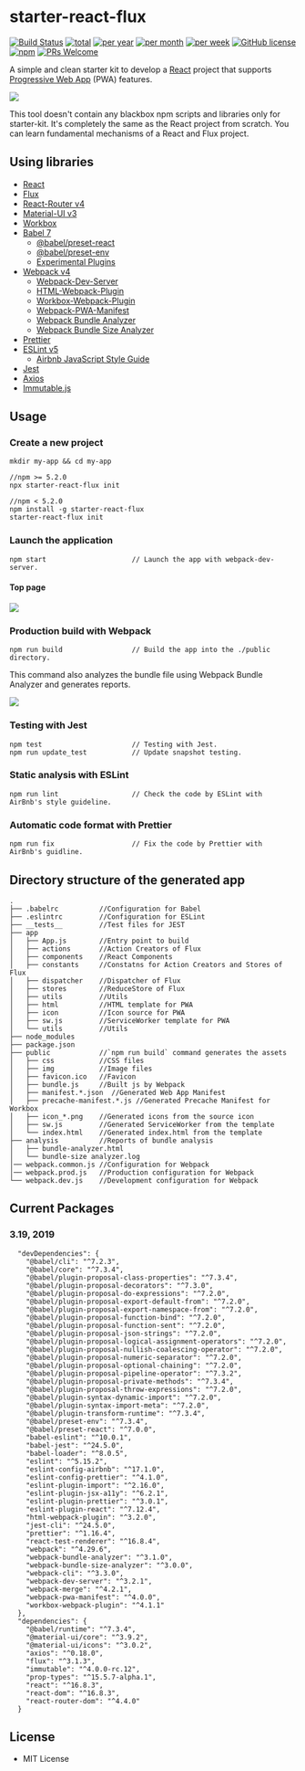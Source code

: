 # starter-react-flux

[![Build Status](https://travis-ci.org/SokichiFujita/starter-react-flux.svg?branch=master)](https://travis-ci.org/SokichiFujita/starter-react-flux)
[![total](https://img.shields.io/npm/dt/starter-react-flux.svg)](https://www.npmjs.com/package/starter-react-flux)
[![per year](https://img.shields.io/npm/dy/starter-react-flux.svg)](https://www.npmjs.com/package/starter-react-flux)
[![per month](https://img.shields.io/npm/dm/starter-react-flux.svg)](https://www.npmjs.com/package/starter-react-flux)
[![per week](https://img.shields.io/npm/dw/starter-react-flux.svg)](https://www.npmjs.com/package/starter-react-flux)
[![GitHub license](https://img.shields.io/badge/license-MIT-blue.svg)](https://github.com/SokichiFujita/starter-react-flux/blob/master/LICENSE)
[![npm](https://img.shields.io/npm/v/starter-react-flux.svg)](https://www.npmjs.com/package/starter-react-flux)
[![PRs Welcome](https://img.shields.io/badge/PRs-welcome-brightgreen.svg)](https://github.com/SokichiFujita/starter-react-flux/blob/master/README.md)

A simple and clean starter kit to develop a [React](https://reactjs.org/) project that supports [Progressive Web App](https://developers.google.com/web/progressive-web-apps/) (PWA) features.

![](./images/app1.png)

This tool doesn't contain any blackbox npm scripts and libraries only for starter-kit. It's completely the same as the React project from scratch. You can learn fundamental mechanisms of a React and Flux project.

## Using libraries

* [React](http://facebook.github.io/react/)
* [Flux](https://facebook.github.io/flux/)
* [React-Router v4](https://reacttraining.com/react-router/)
* [Material-UI v3](http://www.material-ui.com)
* [Workbox](https://developers.google.com/web/tools/workbox/)
* [Babel 7](https://babeljs.io)
  * [@babel/preset-react](http://babeljs.io/docs/plugins/preset-react/)
  * [@babel/preset-env](https://babeljs.io/docs/plugins/preset-env/)
  * [Experimental Plugins](https://babeljs.io/docs/en/plugins#experimental)
* [Webpack v4](https://webpack.js.org)
  * [Webpack-Dev-Server](https://webpack.github.io/docs/webpack-dev-server.html)
  * [HTML-Webpack-Plugin](https://github.com/jantimon/html-webpack-plugin)
  * [Workbox-Webpack-Plugin](https://developers.google.com/web/tools/workbox/modules/workbox-webpack-plugin)
  * [Webpack-PWA-Manifest](https://github.com/arthurbergmz/webpack-pwa-manifest)
  * [Webpack Bundle Analyzer](https://github.com/webpack-contrib/webpack-bundle-analyzer)
  * [Webpack Bundle Size Analyzer](https://github.com/robertknight/webpack-bundle-size-analyzer)
* [Prettier](https://prettier.io)
* [ESLint v5](http://eslint.org)
  * [Airbnb JavaScript Style Guide](https://github.com/airbnb/javascript)
* [Jest](https://facebook.github.io/jest/)
* [Axios](https://github.com/mzabriskie/axios)
* [Immutable.js](https://facebook.github.io/immutable-js/)

## Usage

### Create a new project

```
mkdir my-app && cd my-app

//npm >= 5.2.0
npx starter-react-flux init

//npm < 5.2.0
npm install -g starter-react-flux
starter-react-flux init
```

### Launch the application

```
npm start                     // Launch the app with webpack-dev-server.
```

#### Top page

![](./images/app1.png)

### Production build with Webpack

```
npm run build                 // Build the app into the ./public directory.
```

This command also analyzes the bundle file using Webpack Bundle Analyzer and generates reports.

![](./images/webpack-bundle-analyzer.png)

### Testing with Jest

```
npm test                      // Testing with Jest.
npm run update_test           // Update snapshot testing.
```

### Static analysis with ESLint

```
npm run lint                  // Check the code by ESLint with AirBnb's style guideline.
```

### Automatic code format with Prettier

```
npm run fix                   // Fix the code by Prettier with AirBnb's guidline.
```

## Directory structure of the generated app

```
.
├── .babelrc          //Configuration for Babel
├── .eslintrc         //Configuration for ESLint
├── __tests__         //Test files for JEST
├── app
│   ├── App.js        //Entry point to build
│   ├── actions       //Action Creators of Flux
│   ├── components    //React Components
│   ├── constants     //Constatns for Action Creators and Stores of Flux
│   ├── dispatcher    //Dispatcher of Flux
│   ├── stores        //ReduceStore of Flux
│   ├── utils         //Utils
│   ├── html          //HTML template for PWA
│   ├── icon          //Icon source for PWA
│   ├── sw.js         //ServiceWorker template for PWA
│   └── utils         //Utils
├── node_modules
├── package.json
├── public            //`npm run build` command generates the assets
│   ├── css           //CSS files
│   ├── img           //Image files
│   ├── favicon.ico   //Favicon
│   ├── bundle.js     //Built js by Webpack
│   ├── manifest.*.json  //Generated Web App Manifest
│   ├── precache-manifest.*.js //Generated Precache Manifest for Workbox
│   ├── icon_*.png    //Generated icons from the source icon
│   ├── sw.js         //Generated ServiceWorker from the template
│   └── index.html    //Generated index.html from the template
├── analysis          //Reports of bundle analysis
│   ├── bundle-analyzer.html
│   └── bundle-size analyzer.log
│── webpack.common.js //Configuration for Webpack
│── webpack.prod.js   //Production configuration for Webpack
└── webpack.dev.js    //Development configuration for Webpack
```

## Current Packages

### 3.19, 2019

```
  "devDependencies": {
    "@babel/cli": "^7.2.3",
    "@babel/core": "^7.3.4",
    "@babel/plugin-proposal-class-properties": "^7.3.4",
    "@babel/plugin-proposal-decorators": "^7.3.0",
    "@babel/plugin-proposal-do-expressions": "^7.2.0",
    "@babel/plugin-proposal-export-default-from": "^7.2.0",
    "@babel/plugin-proposal-export-namespace-from": "^7.2.0",
    "@babel/plugin-proposal-function-bind": "^7.2.0",
    "@babel/plugin-proposal-function-sent": "^7.2.0",
    "@babel/plugin-proposal-json-strings": "^7.2.0",
    "@babel/plugin-proposal-logical-assignment-operators": "^7.2.0",
    "@babel/plugin-proposal-nullish-coalescing-operator": "^7.2.0",
    "@babel/plugin-proposal-numeric-separator": "^7.2.0",
    "@babel/plugin-proposal-optional-chaining": "^7.2.0",
    "@babel/plugin-proposal-pipeline-operator": "^7.3.2",
    "@babel/plugin-proposal-private-methods": "^7.3.4",
    "@babel/plugin-proposal-throw-expressions": "^7.2.0",
    "@babel/plugin-syntax-dynamic-import": "^7.2.0",
    "@babel/plugin-syntax-import-meta": "^7.2.0",
    "@babel/plugin-transform-runtime": "^7.3.4",
    "@babel/preset-env": "^7.3.4",
    "@babel/preset-react": "^7.0.0",
    "babel-eslint": "^10.0.1",
    "babel-jest": "^24.5.0",
    "babel-loader": "^8.0.5",
    "eslint": "^5.15.2",
    "eslint-config-airbnb": "^17.1.0",
    "eslint-config-prettier": "^4.1.0",
    "eslint-plugin-import": "^2.16.0",
    "eslint-plugin-jsx-a11y": "^6.2.1",
    "eslint-plugin-prettier": "^3.0.1",
    "eslint-plugin-react": "^7.12.4",
    "html-webpack-plugin": "^3.2.0",
    "jest-cli": "^24.5.0",
    "prettier": "^1.16.4",
    "react-test-renderer": "^16.8.4",
    "webpack": "^4.29.6",
    "webpack-bundle-analyzer": "^3.1.0",
    "webpack-bundle-size-analyzer": "^3.0.0",
    "webpack-cli": "^3.3.0",
    "webpack-dev-server": "^3.2.1",
    "webpack-merge": "^4.2.1",
    "webpack-pwa-manifest": "^4.0.0",
    "workbox-webpack-plugin": "^4.1.1"
  },
  "dependencies": {
    "@babel/runtime": "^7.3.4",
    "@material-ui/core": "^3.9.2",
    "@material-ui/icons": "^3.0.2",
    "axios": "^0.18.0",
    "flux": "^3.1.3",
    "immutable": "^4.0.0-rc.12",
    "prop-types": "^15.5.7-alpha.1",
    "react": "^16.8.3",
    "react-dom": "^16.8.3",
    "react-router-dom": "^4.4.0"
  }
```

## License

* MIT License
